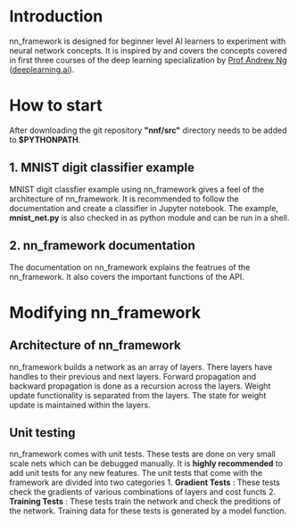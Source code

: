 # Introduction
nn_framework is designed for beginner level AI learners to experiment with neural network concepts. It is inspired by and covers the concepts covered in first three courses of the deep learning specialization by [Prof Andrew Ng](http://www.andrewng.org/ )  ([deeplearning.ai](https://www.deeplearning.ai/)).

# How to start
After downloading the git repository **"nnf/src"** directory needs to be added to **$PYTHONPATH**.

## 1. MNIST digit classifier example 
MNIST digit classfier example using nn_framework gives a feel of the architecture of nn_framework. It is recommended to follow the documentation and create a classifier in Jupyter notebook. The example, **mnist_net.py** is also checked in as python module and can be run in a shell.

## 2. nn_framework documentation
The documentation on nn_framework explains the featrues of the nn_framework. It also covers the important functions of the API.

# Modifying nn_framework
## Architecture of nn_framework
nn_framework builds a network as an array of layers. There layers have handles to their previous and next layers. Forward propagation and backward propagation is done as a recursion across the layers. Weight update functionality is separated from the layers. The state for weight update is maintained within the layers.

## Unit testing
nn_framework comes with unit tests. These tests are done on very small scale nets which can be debugged manually. It is **highly recommended** to add unit tests for any new features. The unit tests that come with the framework are divided into two categories
    1. **Gradient Tests** : These tests check the gradients of various combinations of layers and cost functs
    2. **Training Tests** : These tests train the network and check the preditions of the network. Training data for these tests is generated by a model function.
